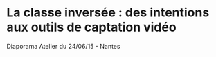 # La classe inversée : des intentions aux outils de captation vidéo

Diaporama Atelier du 24/06/15 - Nantes